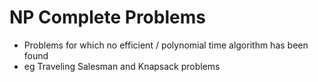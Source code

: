 # NP Complete Problems

- Problems for which no efficient / polynomial time algorithm has been found
- eg Traveling Salesman and Knapsack problems
